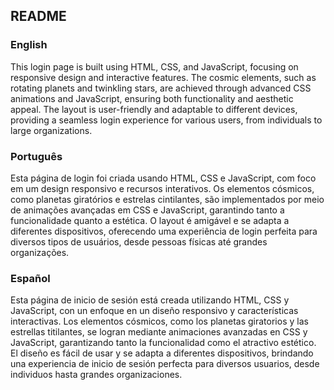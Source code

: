 <h2>README</h2>
<h3>English</h3>
This login page is built using HTML, CSS, and JavaScript, focusing on responsive design and interactive features. The cosmic elements, such as rotating planets and twinkling stars, are achieved through advanced CSS animations and JavaScript, ensuring both functionality and aesthetic appeal. The layout is user-friendly and adaptable to different devices, providing a seamless login experience for various users, from individuals to large organizations.

<h3>Português</h3>
Esta página de login foi criada usando HTML, CSS e JavaScript, com foco em um design responsivo e recursos interativos. Os elementos cósmicos, como planetas giratórios e estrelas cintilantes, são implementados por meio de animações avançadas em CSS e JavaScript, garantindo tanto a funcionalidade quanto a estética. O layout é amigável e se adapta a diferentes dispositivos, oferecendo uma experiência de login perfeita para diversos tipos de usuários, desde pessoas físicas até grandes organizações.

<h3>Español</h3>
Esta página de inicio de sesión está creada utilizando HTML, CSS y JavaScript, con un enfoque en un diseño responsivo y características interactivas. Los elementos cósmicos, como los planetas giratorios y las estrellas titilantes, se logran mediante animaciones avanzadas en CSS y JavaScript, garantizando tanto la funcionalidad como el atractivo estético. El diseño es fácil de usar y se adapta a diferentes dispositivos, brindando una experiencia de inicio de sesión perfecta para diversos usuarios, desde individuos hasta grandes organizaciones.
